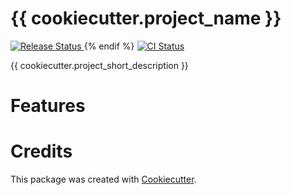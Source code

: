 # {{ cookiecutter.project_name }}

<a href="https://pypi.python.org/pypi/{{ cookiecutter.project_slug }}">
    <img src="https://img.shields.io/pypi/v/{{ cookiecutter.project_slug }}.svg"
        alt = "Release Status">
</a>
{% endif %}
<a href="https://github.com/{{ cookiecutter.github_username }}/{{ cookiecutter.project_slug }}/actions">
    <img src="https://github.com/{{ cookiecutter.github_username }}/{{ cookiecutter.project_slug }}/actions/workflows/tests.yml/badge.svg?branch=release" alt="CI Status">
</a>

{{ cookiecutter.project_short_description }}


# Features

# Credits

This package was created with [Cookiecutter](https://github.com/audreyr/cookiecutter).
